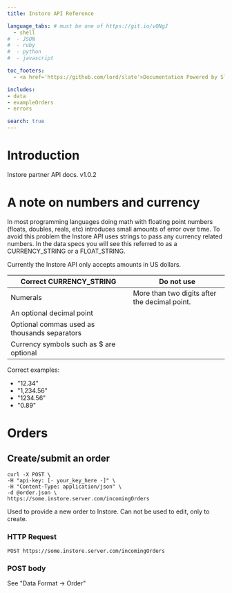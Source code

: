 ```yaml
---
title: Instore API Reference

language_tabs: # must be one of https://git.io/vQNgJ
  - shell
#  - JSON
#  - ruby
#  - python
#  - javascript

toc_footers:
  - <a href='https://github.com/lord/slate'>Documentation Powered by Slate</a>

includes:
- data
- exampleOrders
- errors

search: true
---
```


# Introduction

Instore partner API docs.  v1.0.2

# A note on numbers and currency

In most programming languages doing math with floating point numbers (floats, doubles, reals, etc) introduces small amounts of error over time.  To avoid this problem the Instore API uses strings to pass any currency related numbers.  In the data specs you will see this referred to as a CURRENCY_STRING or a FLOAT_STRING.

Currently the Instore API only accepts amounts in US dollars.

Correct CURRENCY_STRING | Do not use
------------------------|----------
Numerals | More than two digits after the decimal point.
An optional decimal point |
Optional commas used as thousands separators |
Currency symbols such as $ are optional |

Correct examples:

* "12.34"
* "1,234.56"
* "1234.56"
* "0.89"

# Orders

## Create/submit an order

```shell
curl -X POST \
-H "api-key: [- your_key_here -]" \
-H "Content-Type: application/json" \
-d @order.json \
https://some.instore.server.com/incomingOrders
```

Used to provide a new order to Instore.  Can not be used to edit, only to create.

### HTTP Request

`POST https://some.instore.server.com/incomingOrders`

### POST body

See "Data Format -> Order"
